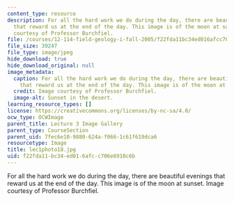 ```yaml
---
content_type: resource
description: For all the hard work we do during the day, there are beautiful evenings
  that reward us at the end of the day. This image is of the moon at sunset. Image
  courtesy of Professor Burchfiel.
file: /courses/12-114-field-geology-i-fall-2005/f22fda11bc34ed016afcc706e6910c6b_lec1photo18.jpg
file_size: 39247
file_type: image/jpeg
hide_download: true
hide_download_original: null
image_metadata:
  caption: For all the hard work we do during the day, there are beautiful evenings
    that reward us at the end of the day. This image is of the moon at sunset.
  credit: Image courtesy of Professor Burchfiel.
  image-alt: Sunset in the desert.
learning_resource_types: []
license: https://creativecommons.org/licenses/by-nc-sa/4.0/
ocw_type: OCWImage
parent_title: Lecture 3 Image Gallery
parent_type: CourseSection
parent_uid: 7fec6e10-9880-624a-f066-1c61f619dca6
resourcetype: Image
title: lec1photo18.jpg
uid: f22fda11-bc34-ed01-6afc-c706e6910c6b
---
```

For all the hard work we do during the day, there are beautiful evenings that reward us at the end of the day. This image is of the moon at sunset. Image courtesy of Professor Burchfiel.
